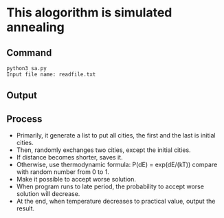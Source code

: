 # This alogorithm is simulated annealing

## Command
	python3 sa.py
	Input file name: readfile.txt
## Output

## Process
- Primarily, it generate a list to put all cities, the first and the last is initial cities.
- Then, randomly exchanges two cities, except the initial cities.
- If distance becomes shorter, saves it.
- Otherwise, use thermodynamic formula: P(dE) = exp(dE/(kT)) compare with random number from 0 to 1.
- Make it possible to accept worse solution.
- When program runs to late period, the probability to accept worse solution will decrease.
- At the end, when temperature decreases to practical value, output the result.

